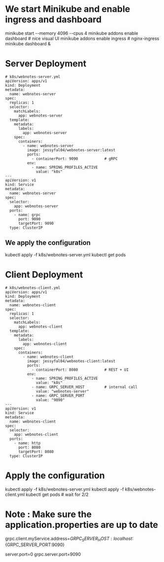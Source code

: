# We start Minikube and enable ingress and dashboard

minikube start --memory 4096 --cpus 4
minikube addons enable dashboard        # nice visual UI
minikube addons enable ingress          # nginx-ingress
minikube dashboard &

# Server Deployment
```
# k8s/webnotes-server.yml
apiVersion: apps/v1
kind: Deployment
metadata:
  name: webnotes-server
spec:
  replicas: 1
  selector:
    matchLabels:
      app: webnotes-server
  template:
    metadata:
      labels:
        app: webnotes-server
    spec:
      containers:
        - name: webnotes-server
          image: jessyfal04/webnotes-server:latest
          ports:
            - containerPort: 9090            # gRPC
          env:
            - name: SPRING_PROFILES_ACTIVE
              value: "k8s"
---
apiVersion: v1
kind: Service
metadata:
  name: webnotes-server
spec:
  selector:
    app: webnotes-server
  ports:
    - name: grpc
      port: 9090
      targetPort: 9090
  type: ClusterIP
```

## We apply the configuration
kubectl apply -f k8s/webnotes-server.yml
kubectl get pods

# Client Deployment
```
# k8s/webnotes-client.yml
apiVersion: apps/v1
kind: Deployment
metadata:
  name: webnotes-client
spec:
  replicas: 1
  selector:
    matchLabels:
      app: webnotes-client
  template:
    metadata:
      labels:
        app: webnotes-client
    spec:
      containers:
        - name: webnotes-client
          image: jessyfal04/webnotes-client:latest
          ports:
            - containerPort: 8080            # REST + UI
          env:
            - name: SPRING_PROFILES_ACTIVE
              value: "k8s"
            - name: GRPC_SERVER_HOST         # internal call
              value: "webnotes-server"
            - name: GRPC_SERVER_PORT
              value: "9090"
---
apiVersion: v1
kind: Service
metadata:
  name: webnotes-client
spec:
  selector:
    app: webnotes-client
  ports:
    - name: http
      port: 8080
      targetPort: 8080
  type: ClusterIP
```

# Apply the configuration
kubectl apply -f k8s/webnotes-server.yml
kubectl apply -f k8s/webnotes-client.yml
kubectl get pods # wait for 2/2

# Note : Make sure the application.properties are up to date
grpc.client.myService.address=${GRPC_SERVER_HOST:localhost}:${GRPC_SERVER_PORT:9090}

server.port=0
grpc.server.port=9090